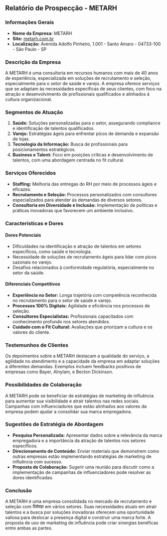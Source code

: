 ## Relatório de Prospecção - METARH

### Informações Gerais
- **Nome da Empresa:** METARH
- **Site:** [metarh.com.br](https://metarh.com.br)
- **Localização:** Avenida Adolfo Pinheiro, 1.001 - Santo Amaro - 04733-100 - São Paulo - SP

### Descrição da Empresa
A METARH é uma consultoria em recursos humanos com mais de 40 anos de experiência, especializada em soluções de recrutamento e seleção, especialmente para o setor de saúde e varejo. A empresa oferece serviços que se adaptam às necessidades específicas de seus clientes, com foco na atração e desenvolvimento de profissionais qualificados e alinhados à cultura organizacional.

### Segmentos de Atuação
1. **Saúde:** Soluções personalizadas para o setor, assegurando compliance e identificação de talentos qualificados.
2. **Varejo:** Estratégias ágeis para enfrentar picos de demanda e expansão de lojas.
3. **Tecnologia da Informação:** Busca de profissionais para posicionamentos estratégicos.
4. **Business e Talent:** Foco em posições críticas e desenvolvimento de talentos, com uma abordagem centrada no fit cultural.

### Serviços Oferecidos
- **Staffing:** Melhoria das entregas do RH por meio de processos ágeis e eficazes.
- **Recrutamento e Seleção:** Processos personalizados com consultores especializados para atender às demandas de diversos setores.
- **Consultoria em Diversidade e Inclusão:** Implementação de políticas e práticas inovadoras que favorecem um ambiente inclusivo.

### Características e Dores
#### Dores Potenciais
- Dificuldades na identificação e atração de talentos em setores específicos, como saúde e tecnologia.
- Necessidade de soluções de recrutamento ágeis para lidar com picos sazonais no varejo.
- Desafios relacionados à conformidade regulatória, especialmente no setor da saúde.

#### Diferenciais Competitivos
- **Experiência no Setor:** Longa trajetória com competência reconhecida no recrutamento para o setor de saúde e varejo.
- **Processos 100% Digitais:** Agilidade e eficiência nos processos de seleção.
- **Consultores Especialistas:** Profissionais capacitados com conhecimento profundo nos setores atendidos.
- **Cuidado com o Fit Cultural:** Avaliações que priorizam a cultura e os valores do cliente.

### Testemunhos de Clientes
Os depoimentos sobre a METARH destacam a qualidade do serviço, a agilidade no atendimento e a capacidade da empresa em adaptar soluções a diferentes demandas. Exemplos incluem feedbacks positivos de empresas como Bayer, Alnylam, e Becton Dickinson.

### Possibilidades de Colaboração
A METARH pode se beneficiar de estratégias de marketing de influência para aumentar sua visibilidade e atrair talentos nas redes sociais. Campanhas com influenciadores que estão alinhados aos valores da empresa podem ajudar a consolidar sua marca empregadora.

### Sugestões de Estratégia de Abordagem
- **Pesquisa Personalizada:** Apresentar dados sobre a relevância da marca empregadora e a importância da atração de talentos nos setores específicos.
- **Direcionamento de Conteúdo:** Enviar materiais que demonstrem como outras empresas estão implementando estratégias de marketing de influência com sucesso.
- **Proposta de Colaboração:** Sugerir uma reunião para discutir como a implementação de campanhas de influenciadores pode resolver as dores identificadas.

### Conclusão
A METARH é uma empresa consolidada no mercado de recrutamento e seleção com विशेषज्ञ em vários setores. Suas necessidades atuais em atrair talentos e a busca por soluções inovadoras oferecem uma oportunidade valiosa para deslocar a presença digital e construir uma marca forte. A proposta de uso de marketing de influência pode criar sinergias benéficas entre ambas as partes.